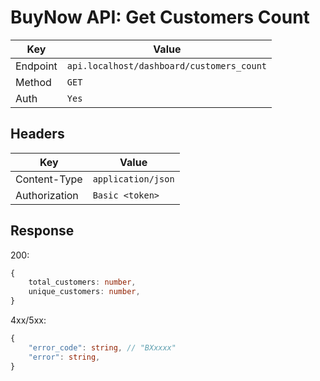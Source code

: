 # BuyNow API: Get Customers Count

| Key | Value |
| --- | --- |
| Endpoint | `api.localhost/dashboard/customers_count` |
| Method | `GET` |
| Auth | `Yes` |

## Headers

| Key | Value |
| --- | --- |
| Content-Type | `application/json` |
| Authorization | `Basic <token>` |

## Response

200:

```ts
{
    total_customers: number,
    unique_customers: number,
}
```

4xx/5xx:

```ts
{   
    "error_code": string, // "BXxxxx"
    "error": string,
}
```
